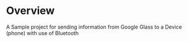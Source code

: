 Overview
================

A Sample project for sending information from Google Glass to a Device (phone) with use of Bluetooth
